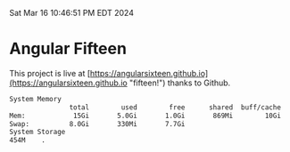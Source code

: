 Sat Mar 16 10:46:51 PM EDT 2024

# Angular Fifteen


This project is live at [https://angularsixteen.github.io](https://angularsixteen.github.io "fifteen!") thanks to Github.

```bash
System Memory
               total        used        free      shared  buff/cache   available
Mem:            15Gi       5.0Gi       1.0Gi       869Mi        10Gi        10Gi
Swap:          8.0Gi       330Mi       7.7Gi
System Storage
454M	.
